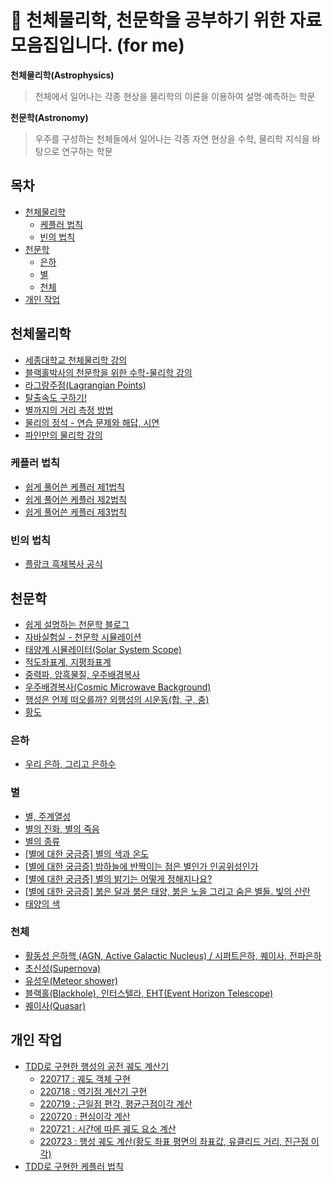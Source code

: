 # 🔭 천체물리학, 천문학을 공부하기 위한 자료 모음집입니다. (for me)

**천체물리학(Astrophysics)**
> 천체에서 일어나는 각종 현상을 물리학의 이론을 이용하여 설명·예측하는 학문

**천문학(Astronomy)**
> 우주를 구성하는 천체들에서 일어나는 각종 자연 현상을 수학, 물리학 지식을 바탕으로 연구하는 학문


## 목차
- [천체물리학](#천체물리학)
  - [케플러 법칙](#케플러-법칙)
  - [빈의 법칙](#빈의-법칙)
- [천문학](#천문학)
  - [은하](#은하)
  - [별](#별)
  - [천체](#천체)
- [개인 작업](#개인-작업)

## 천체물리학
- [세종대학교 천체물리학 강의](http://www.kocw.net/home/cview.do?mty=p&kemId=1358421)
- [블랙홀박사의 천문학을 위한 수학-물리학 강의](https://www.youtube.com/watch?v=4J9Cm9niWNI)
- [라그랑주점(Lagrangian Points)](https://m.blog.naver.com/hongju3498/221078695031)
- [탈출속도 구하기!](https://m.blog.naver.com/PostView.naver?blogId=hongju3498&logNo=220975843676&navType=by)
- [별까지의 거리 측정 방법](https://m.blog.naver.com/hongju3498/221733762032)
- [물리의 정석 - 연습 문제와 해답, 시연](https://madscitech.org/tm/)
- [파인만의 물리학 강의](https://www.feynmanlectures.caltech.edu/)

### 케플러 법칙
- [쉽게 풀어쓴 케플러 제1법칙](https://blog.naver.com/a4gkyum/220782654784)
- [쉽게 풀어쓴 케플러 제2법칙](https://blog.naver.com/a4gkyum/220783396140)
- [쉽게 풀어쓴 케플러 제3법칙](https://blog.naver.com/a4gkyum/220798867585)

### 빈의 법칙
- [플랑크 흑체복사 공식](https://m.blog.naver.com/hongju3498/220995426909)

## 천문학
- [쉽게 설명하는 천문학 블로그](https://m.blog.naver.com/PostList.naver?blogId=hongju3498&categoryNo=44&logCode=0)
- [자바실험실 - 천문학 시뮬레이션](https://javalab.org/category/astronomy/)
- [태양계 시뮬레이터(Solar System Scope)](https://www.solarsystemscope.com/)
- [적도좌표계, 지평좌표계](https://m.blog.naver.com/hongju3498/221064673030)
- [중력파, 암흑물질, 우주배경복사](https://m.blog.naver.com/hongju3498/221164566442)
- [우주배경복사(Cosmic Microwave Background)](https://m.blog.naver.com/hongju3498/221457441824)
- [행성은 언제 떠오를까? 외행성의 시운동(합, 구, 충)](https://m.blog.naver.com/hongju3498/221510431671)
- [황도](https://m.blog.naver.com/hongju3498/221680832707)

### 은하
- [우리 은하, 그리고 은하수](https://m.blog.naver.com/hongju3498/221539265950)

### 별
- [별, 주계열성](https://m.blog.naver.com/hongju3498/221151718585)
- [별의 진화, 별의 죽음](https://m.blog.naver.com/hongju3498/221440369004)
- [별의 종류](https://m.blog.naver.com/hongju3498/221535908593)
- [[별에 대한 궁금증] 별의 색과 온도](https://m.blog.naver.com/hongju3498/221446605964)
- [[별에 대한 궁금증] 밤하늘에 반짝이는 점은 별인가 인공위성인가](https://m.blog.naver.com/hongju3498/221461696400)
- [[별에 대한 궁금증] 별의 밝기는 어떻게 정해지나요?](https://m.blog.naver.com/hongju3498/221492876930)
- [[별에 대한 궁금증] 붉은 달과 붉은 태양, 붉은 노을 그리고 숨은 별들. 빛의 산란](https://m.blog.naver.com/hongju3498/221514501834)
- [태양의 색](https://m.blog.naver.com/hongju3498/221699635499)


### 천체
- [활동성 은하핵 (AGN, Active Galactic Nucleus) / 시퍼트은하, 퀘이사, 전파은하](https://m.blog.naver.com/PostView.naver?blogId=hongju3498&logNo=220726338243&navType=by)
- [초신성(Supernova)](https://m.blog.naver.com/hongju3498/221063062633)
- [유성우(Meteor shower)](https://m.blog.naver.com/hongju3498/221071735281)
- [블랙홀(Blackhole), 인터스텔라, EHT(Event Horizon Telescope)](https://m.blog.naver.com/hongju3498/221554911878)
- [퀘이사(Quasar)](https://m.blog.naver.com/hongju3498/222210375941)

## 개인 작업
- [TDD로 구현한 행성의 공전 궤도 계산기](https://github.com/currenjin/planetary-orbital-calculator)
  - [220717 : 궤도 객체 구현](https://currenjin.github.io/wiki/test/#220717currenjinplanetaryorbitalcalculatororbit)
  - [220718 : 역기점 계산기 구현](https://currenjin.github.io/wiki/test/#220718currenjinplanetaryorbitalcalculatorjulianclock)
  - [220719 : 근일점 편각, 평균근점이각 계산](https://currenjin.github.io/wiki/test/#220719currenjinplanetaryorbitalcalculatorargumentofperiapsisandeccentricityanomalycalculator)
  - [220720 : 편심이각 계산](https://currenjin.github.io/wiki/test/#220720currenjinplanetaryorbitalcalculatoreccentricityanomalycalculator)
  - [220721 : 시간에 따른 궤도 요소 계산](https://currenjin.github.io/wiki/test/#220721currenjinplanetaryorbitalcalculatorcurrentorbitcalculator)
  - [220723 : 행성 궤도 계산(황도 좌표 평면의 좌표값, 유클리드 거리, 진근점 이각)](https://currenjin.github.io/wiki/test/#220723currenjinplanetaryorbitalcalculatorplanetarypositioncalculator)
- [TDD로 구현한 케플러 법칙](https://github.com/currenjin/TDD/tree/main/kepler-laws)
